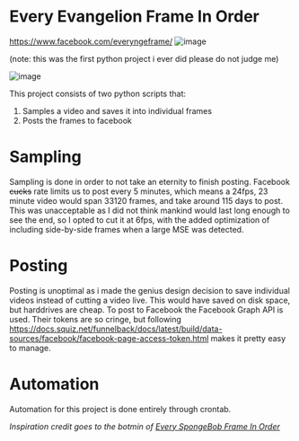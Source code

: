 
# Every Evangelion Frame In Order
https://www.facebook.com/everyngeframe/
![image](https://user-images.githubusercontent.com/48143035/194218907-1d4e5b83-5c73-4968-8109-db8bb7b89c07.png)

(note: this was the first python project i ever did please do not judge me)

![image](https://user-images.githubusercontent.com/48143035/194214868-916de132-27c0-4e6c-92cf-c65862e48ea0.png)

This project consists of two python scripts that:
  1. Samples a video and saves it into individual frames
  2. Posts the frames to facebook
  
# Sampling
Sampling is done in order to not take an eternity to finish posting. Facebook ~~cucks~~ rate limits us to post every 5 minutes, which means a 24fps, 23 minute video would span 33120 frames, and take around 115 days to post. This was unacceptable as I did not think mankind would last long enough to see the end, so I opted to cut it at 6fps, with the added optimization of including side-by-side frames when a large MSE was detected.

# Posting
Posting is unoptimal as i made the genius design decision to save individual videos instead of cutting a video live. This would have saved on disk space, but harddrives are cheap. To post to Facebook the Facebook Graph API is used. Their tokens are so cringe, but following https://docs.squiz.net/funnelback/docs/latest/build/data-sources/facebook/facebook-page-access-token.html makes it pretty easy to manage.

# Automation
Automation for this project is done entirely through crontab.

*Inspiration credit goes to the botmin of [Every SpongeBob Frame In Order](https://www.facebook.com/EverySpongeInOrder)*

